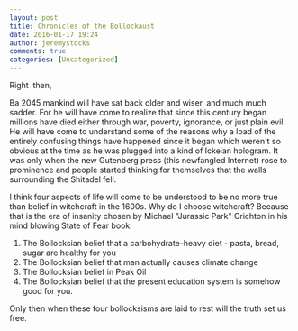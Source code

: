 ```yaml
---
layout: post
title: Chronicles of the Bollockaust
date: 2016-01-17 19:24
author: jeremystocks
comments: true
categories: [Uncategorized]
---
```

Right  then,

Ba 2045 mankind will have sat back older and wiser, and much much sadder. For he will have come to realize that since this century began millions have died either through war, poverty, ignorance, or just plain evil. He will have come to understand some of the reasons why a load of the entirely confusing things have happened since it began which weren't so obvious at the time as he was plugged into a kind of Ickeian hologram. It was only when the new Gutenberg press (this newfangled Internet) rose to prominence and people started thinking for themselves that the walls surrounding the Shitadel fell.

I think four aspects of life will come to be understood to be no more true than belief in witchcraft in the 1600s. Why do I choose witchcraft? Because that is the era of insanity chosen by Michael "Jurassic Park" Crichton in his mind blowing State of Fear book:
<ol>
	<li>The Bollocksian belief that a carbohydrate-heavy diet - pasta, bread, sugar are healthy for you</li>
	<li>The Bollocksian belief that man actually causes climate change</li>
	<li>The Bollocksian belief in Peak Oil</li>
	<li>The Bollocksian belief that the present education system is somehow good for you.</li>
</ol>
Only then when these four bollocksisms are laid to rest will the truth set us free.

&nbsp;
